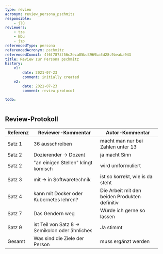 ```yaml
---
type: review
acronym: review_persona_pschmitz
responsible:
    - jlü
reviewers:
    - tza
    - hbu
    - jsp
referencedType: persona
referencedAcronym: pschmitz
referencedCommit: 4f6f7873f56c2eca85bd3969ba5d28c9beaba943
title: Review zur Persona pschmitz
history:
    v1:
        date: 2021-07-23
        comment: initially created
    v2:
        date: 2021-07-23
        comment: review protocol

todo:
---
```



## Review-Protokoll

| Referenz | Reviewer-Kommentar | Autor-Kommentar |
|------------|------------------|-----------------|
|Satz 1| 36 ausschreiben| macht man nur bei Zahlen unter 13|
|Satz 2| Dozierender -> Dozent| ja macht Sinn|
|Satz 2| "an einigen Stellen" klingt komisch| wird umformuliert|
|Satz 3| mit -> in  Softwaretechnik| ist so korrekt, wie is da steht|
|Satz 4| kann mit Docker oder Kubernetes lehren?| Die Arbeit mit den beiden Produkten definitiv|
|Satz 7| Das Gendern weg| Würde ich gerne so lassen|
|Satz 9| ist Teil von Satz 8 -> Semikolon oder ähnliches| Ja stimmt|
|Gesamt| Was sind die Ziele der Person| muss ergänzt werden|

